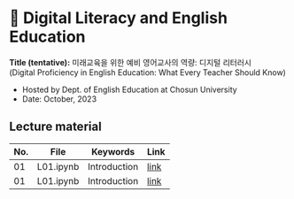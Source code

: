 # 🌱 Digital Literacy and English Education
**Title (tentative):**
미래교육을 위한 예비 영어교사의 역량: 디지털 리터러시   
(Digital Proficiency in English Education: What Every Teacher Should Know)


- Hosted by Dept. of English Education at Chosun University
- Date: October, 2023

## Lecture material

|No.|File|Keywords|Link|
|--|--|--|--|
|01|L01.ipynb|Introduction|[link]()|
|01|L01.ipynb|Introduction|[link]()|

